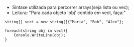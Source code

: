 - Sintaxe utilizada para percorrer arrays(seja lista ou vec);
- Leitura: "Para cada objeto 'obj' contido em vect, faça:"
```
string[] vect = new string[]{"Maria", "Bob", "Alex"};

foreach(string obj in vect){
	Console.WriteLine(obj);
}
```
